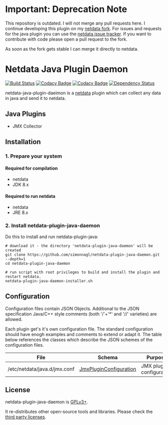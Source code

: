 # Important: Deprecation Note

This repository is outdated. I will not merge any pull requests here. I continue developing this plugin on my [netdata fork](https://github.com/simonnagl/netdata). For issues and requests for the java plugin you can use the [netdata issue tracker](https://github.com/firehol/netdata/issues). If you want to contribute with code please open a pull request to the fork.

As soon as the fork gets stable I can merge it directly to netdata.

# Netdata Java Plugin Daemon

[![Build Status](https://travis-ci.org/simonnagl/netdata-plugin-java-daemon.svg?branch=master)](https://travis-ci.org/simonnagl/netdata-plugin-java-daemon)
[![Codacy Badge](https://api.codacy.com/project/badge/Coverage/c5196ea860ba4cb8a47f40c5264cc17f)](https://www.codacy.com/app/simonnagl/netdata-plugin-java-daemon?utm_source=github.com&utm_medium=referral&utm_content=simonnagl/netdata-plugin-java-daemon&utm_campaign=Badge_Coverage)
[![Codacy Badge](https://api.codacy.com/project/badge/Grade/c5196ea860ba4cb8a47f40c5264cc17f)](https://www.codacy.com/app/simonnagl/netdata-plugin-java-daemon?utm_source=github.com&utm_medium=referral&utm_content=simonnagl/netdata-plugin-java-daemon&utm_campaign=badger)
[![Dependency Status](https://www.versioneye.com/user/projects/59994481368b08135edcaabe/badge.svg?style=flat-square)](https://www.versioneye.com/user/projects/59994481368b08135edcaabe)

netdata-java-plugin-daeimon is a [netdata](https://github.com/firehol/netdata) plugin which can collect any data in java and send it to netdata.

## Java Plugins

- JMX Collector

## Installation

### 1. Prepare your system

#### Required for compilation

- netdata
- JDK 8.x

#### Required to run netdata

- netdata
- JRE 8.x

### 2. Install netdata-plugin-java-daemon

Do this to install and run netdata-plugin-java:

```(sh)
# download it - the directory 'netdata-plugin-java-daemon' will be created
git clone https://github.com/simonnagl/netdata-plugin-java-daemon.git --depth=1
cd netdata-plugin-java-daemon

# run script with root privileges to build and install the plugin and restart netdata.
netdata-plugin-java-daemon-installer.sh
````

## Configuration

Configuration files contain JSON Objects.
Additional to the JSON specification Java/C++ style comments (both '/'+'*' and '//' varieties) are allowed.

Each plugin get's it's own configuration file. The standard configuration should have enogh examples and comments to extend or adapt it. The table below references the classes which describe the JSON schemes of the configuration files.

File                         | Schema | Purpose
---------------------------- | ------ | -------
/etc/netdata/java.d/jmx.conf | [JmxPluginConfiguration](https://github.com/simonnagl/netdata-plugin-java-daemon/blob/master/src/main/java/org/firehol/netdata/plugin/jmx/configuration/JmxPluginConfiguration.java)| JMX plugin configuration


## License

netdata-plugin-java-daemon is [GPLv3+](LICENSE).

It re-distributes other open-source tools and libraries. Please check the [third party licenses](LICENSE-REDISTRIBUTED.md).
